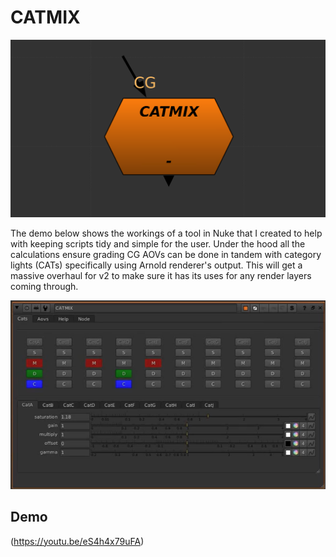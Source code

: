 # CATMIX


![Alt Text](https://github.com/thomasgreenhalgh/Uploads/blob/main/Screenshot%202024-08-02%20at%2016.36.51.png)


The demo below shows the workings of a tool in Nuke that I created to help with keeping scripts tidy and simple for the user. Under the hood all the calculations ensure grading CG AOVs can be done in tandem with category lights (CATs) specifically using Arnold renderer's output. This will get a massive overhaul for v2 to make sure it has its uses for any render layers coming through.


![Alt Text](https://github.com/thomasgreenhalgh/Uploads/blob/main/Screenshot%202024-08-02%20at%2016.52.42.png)



## Demo
(https://youtu.be/eS4h4x79uFA)
